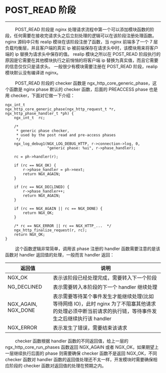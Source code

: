 # POST_READ 阶段
***

&emsp;&emsp;
POST_READ 阶段是 nginx 处理请求流程中第一个可以添加模块函数的阶段，任何需要在接收完请求头之后立刻处理的逻辑可以在该阶段注册处理函数。
nginx 源码中只有 realip 模块在该阶段注册了函数，当 nginx 前端多了一个 7 层负载均衡层，并且客户端的真实 ip 被前端保存在请求头中时，该模块用来将客户端的 ip 替换为请求头中保存的值。
realip 模块之所以在 POST_READ 阶段执行的原因是它需要在其他模块执行之前悄悄的将客户端 ip 替换为真实值，而且它需要的信息仅仅只是请求头。
一般很少有模块需要注册在 POST_READ 阶段，realip 模块默认没有编译进 nginx。

&emsp;&emsp;
POST_READ 阶段的 checker 函数是 ngx_http_core_generic_phase，这个函数是 nginx phase 默认的 checker 函数，后面的 PREACCESS phase 也是用 checker，下面对它做一下介绍：

    ngx_int_t
    ngx_http_core_generic_phase(ngx_http_request_t *r, ngx_http_phase_handler_t *ph) {
        ngx_int_t  rc;

        /*
         * generic phase checker,
         * used by the post read and pre-access phases
         */
        ngx_log_debug1(NGX_LOG_DEBUG_HTTP, r->connection->log, 0,
                       "generic phase: %ui", r->phase_handler);

        rc = ph->handler(r);

        if (rc == NGX_OK) {
            r->phase_handler = ph->next;
            return NGX_AGAIN;
        }

        if (rc == NGX_DECLINED) {
            r->phase_handler++;
            return NGX_AGAIN;
        }

        if (rc == NGX_AGAIN || rc == NGX_DONE) {
            return NGX_OK;
        }

        /* rc == NGX_ERROR || rc == NGX_HTTP_...  */
        ngx_http_finalize_request(r, rc);
        return NGX_OK;
    }

&emsp;&emsp;
这个函数逻辑非常简单，调用该 phase 注册的 handler 函数需要注意的是该函数对 handler 返回值的处理，一般而言 handler 返回：

|返回值|说明|
| --- | --- |
|NGX_OK|表示该阶段已经处理完成，需要转入下一个阶段|
|NG_DECLINED|表示需要转入本阶段的下一个 handler 继续处理|
|NGX_AGAIN, NGX_DONE|表示需要等待某个事件发生才能继续处理(比如等待网络 IO)，此时 nginx 为了不阻塞其他请求的处理必须中断当前请求的执行链，等待事件发生之后继续执行该 handler|
|NGX_ERROR|表示发生了错误，需要结束该请求|

&emsp;&emsp;
checker 函数根据 handler 函数的不同返回值，给上一层的 ngx_http_core_run_phases 函数返回 NGX_AGAIN 或者 NGX_OK，如果期望上一层继续执行后面的 phase 则需要确保 checker 函数不是返回 NGX_OK，不同 checker 函数对 handler 函数的返回值处理还不太一样，开发模块时需要确保相应阶段的 checker 函数对返回值的处理在预期之内。